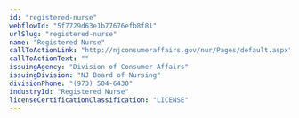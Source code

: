 ```yaml
---
id: "registered-nurse"
webflowId: "5f7729d63e1b77676efb8f81"
urlSlug: "registered-nurse"
name: "Registered Nurse"
callToActionLink: "http://njconsumeraffairs.gov/nur/Pages/default.aspx"
callToActionText: ""
issuingAgency: "Division of Consumer Affairs"
issuingDivision: "NJ Board of Nursing"
divisionPhone: "(973) 504-6430"
industryId: "Registered Nurse"
licenseCertificationClassification: "LICENSE"
---
```

